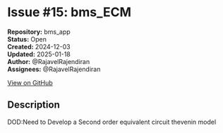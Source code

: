 # Issue #15: bms_ECM

**Repository:** bms_app  
**Status:** Open  
**Created:** 2024-12-03  
**Updated:** 2025-01-18  
**Author:** @RajavelRajendiran  
**Assignees:** @RajavelRajendiran  

[View on GitHub](https://github.com/Simtestlab/bms_app/issues/15)

## Description

DOD:Need to Develop a Second order equivalent circuit thevenin model 